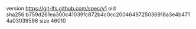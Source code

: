 version https://git-lfs.github.com/spec/v1
oid sha256:b759d261ea300c41039fc872b4c0cc2004649725036918a3e4b4714a03039598
size 46010
